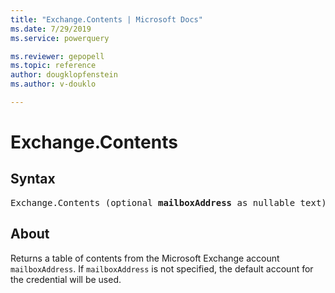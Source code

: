 ```yaml
---
title: "Exchange.Contents | Microsoft Docs"
ms.date: 7/29/2019
ms.service: powerquery

ms.reviewer: gepopell
ms.topic: reference
author: dougklopfenstein
ms.author: v-douklo

---
```

# Exchange.Contents

## Syntax

<pre>
Exchange.Contents (optional <b>mailboxAddress</b> as nullable text) as table  
</pre>
  
## About  
Returns a table of contents from the Microsoft Exchange account `mailboxAddress`. If `mailboxAddress` is not specified, the default account for the credential will be used.
  
